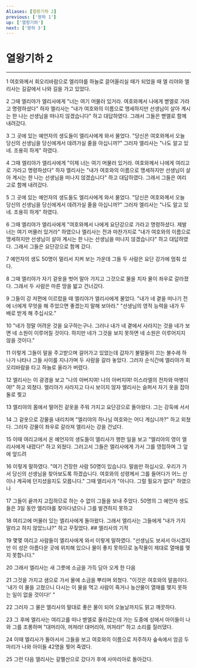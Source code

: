 ```yaml
---
Aliases: [열왕기하 2]
previous: ['왕하 1']
up: ['열왕기하']
next: ['왕하 3']
---
```

# 열왕기하 2

***


1 여호와께서 회오리바람으로 엘리야를 하늘로 끌어올리실 때가 되었을 때 엘 리야와 엘리사는 길갈에서 나와 길을 가고 있었다. 

2 그때 엘리야가 엘리사에게 "너는 여기 머물러 있거라. 여호와께서 나에게 벧엘로 가라고 명령하셨다" 하자 엘리사는 "내가 여호와의 이름으로 맹세하지만 선생님이 살아 계시는 한 나는 선생님을 떠나지 않겠습니다" 하고 대답하였다. 그래서 그들은 벧엘로 함께 내려갔다. 

3 그 곳에 있는 예언자의 생도들이 엘리사에게 와서 물었다. "당신은 여호와께서 오늘 당신의 선생님을 당신에게서 데려가실 줄을 아십니까?" 그러자 엘리사는 "나도 알고 있네. 조용히 하게" 하였다. 

4 그때 엘리야가 엘리사에게 "이제 너는 여기 머물러 있거라. 여호와께서 나에게 여리고로 가라고 명령하셨다" 하자 엘리사는 "내가 여호와의 이름으로 맹세하지만 선생님이 살아 계시는 한 나는 선생님을 떠나지 않겠습니다" 하고 대답하였다. 그래서 그들은 여리고로 함께 내려갔다. 

5 그 곳에 있는 예언자의 생도들도 엘리사에게 와서 물었다. "당신은 여호와께서 오늘 당신의 선생님을 당신에게서 데려가실 줄을 아십니까?" 그러자 엘리사는 "나도 알고 있네. 조용히 하게" 하였다. 

6 그때 엘리야가 엘리사에게 "여호와께서 나에게 요단강으로 가라고 명령하셨다. 제발 너는 여기 머물러 있거라" 하였으나 엘리사는 전과 마찬가지로 "내가 여호와의 이름으로 맹세하지만 선생님이 살아 계시는 한 나는 선생님을 떠나지 않겠습니다" 하고 대답하였다. 그래서 그들은 요단강으로 함께 갔다. 

7 예언자의 생도 50명이 멀리서 지켜 보는 가운데 그들 두 사람은 요단 강가에 멈춰 섰다. 

8 그때 엘리야가 자기 겉옷을 벗어 말아 가지고 그것으로 물을 치자 물이 좌우로 갈라졌다. 그래서 두 사람은 마른 땅을 밟고 건너갔다. 

9 그들이 강 저편에 이르렀을 때 엘리야가 엘리사에게 물었다. "내가 네 곁을 떠나기 전에 너에게 무엇을 해 주었으면 좋겠는지 말해 보아라." "선생님의 영적 능력을 내가 두 배로 받게 해 주십시오." 

10 "네가 정말 어려운 것을 요구하는구나. 그러나 내가 네 곁에서 사라지는 것을 네가 보면 네 소원이 이루어질 것이다. 하지만 네가 그것을 보지 못하면 네 소원은 이루어지지 않을 것이다." 

11 이렇게 그들이 말을 주고받으며 걸어가고 있었는데 갑자기 불말들이 끄는 불수레 하나가 나타나 그들 사이를 지나가며 두 사람을 갈라 놓았다. 그러자 순식간에 엘리야가 회오리바람을 타고 하늘로 올라가 버렸다. 

12 엘리사는 이 광경을 보고 "나의 아버지여! 나의 아버지여! 이스라엘의 전차와 마병이여!" 하고 외쳤다. 엘리야가 사라지고 다시 보이지 않자 엘리사는 슬퍼서 자기 옷을 잡아 둘로 찢고 

13 엘리야의 몸에서 떨어진 겉옷을 주워 가지고 요단강으로 돌아왔다. 그는 강둑에 서서 

14 그 겉옷으로 강물을 내리치며 "엘리야의 하나님 여호와는 어디 계십니까?" 하고 외쳤다. 그러자 강물이 좌우로 갈라져 엘리사는 강을 건넜다. 

15 이때 여리고에서 온 예언자의 생도들이 엘리사가 행한 일을 보고 "엘리야의 영이 엘리사에게 내렸다!" 하고 외쳤다. 그러고서 그들은 엘리사에게 가서 그를 영접하며 그 앞에 엎드려 

16 이렇게 말하였다. "여기 건장한 사람 50명이 있습니다. 말씀만 하십시오. 우리가 가서 당신의 선생님을 찾아보도록 하겠습니다. 여호와의 성령께서 그를 들어다가 어느 산이나 계곡에 던지셨을지도 모릅니다." 그때 엘리사가 "아니다. 그럴 필요가 없다" 하였으나 

17 그들이 끝까지 고집하므로 하는 수 없이 그들을 보내 주었다. 50명의 그 예언자 생도들은 3일 동안 엘리야를 찾아다녔으나 그를 발견하지 못하고 

18 여리고에 머물러 있는 엘리사에게 돌아왔다. 그래서 엘리사는 그들에게 "내가 가지 말라고 하지 않았느냐?" 하고 꾸짖었다. ## 엘리사의 기적 

19 몇몇 여리고 사람들이 엘리사에게 와서 이렇게 말하였다. "선생님도 보셔서 아시겠지만 이 성은 아름다운 곳에 위치해 있으나 물이 좋지 못하므로 농작물이 제대로 열매를 맺지 못합니다." 

20 그래서 엘리사는 새 그릇에 소금을 가득 담아 오게 한 다음 

21 그것을 가지고 샘으로 가서 물에 소금을 뿌리며 외쳤다. "이것은 여호와의 말씀이다. '내가 이 물을 고쳤으니 다시는 이 물을 먹고 사람이 죽거나 농산물이 열매를 맺지 못하는 일이 없을 것이다!' " 

22 그러자 그 물은 엘리사의 말대로 좋은 물이 되어 오늘날까지도 맑고 깨끗하다. 

23 그 후에 엘리사는 여리고를 떠나 벧엘로 올라갔는데 가는 도중에 성에서 아이들이 나와 그를 조롱하며 "대머리야, 꺼져라! 대머리야, 꺼져라!" 하고 소리를 질러댔다. 

24 이때 엘리사가 돌아서서 그들을 보고 여호와의 이름으로 저주하자 숲속에서 암곰 두 마리가 나와 아이들 42명을 찢어 죽였다. 

25 그런 다음 엘리사는 갈멜산으로 갔다가 후에 사마리아로 돌아갔다.
